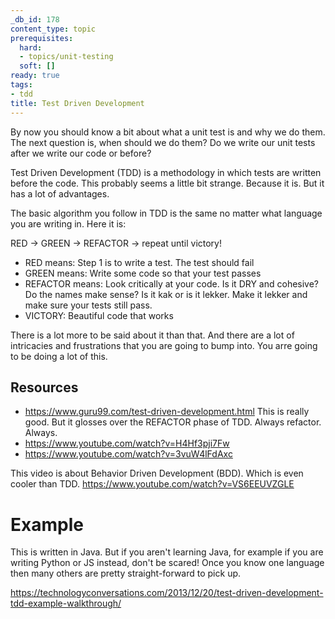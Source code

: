 ```yaml
---
_db_id: 178
content_type: topic
prerequisites:
  hard:
  - topics/unit-testing
  soft: []
ready: true
tags:
- tdd
title: Test Driven Development
---
```


By now you should know a bit about what a unit test is and why we do them. The next question is, when should we do them? Do we write our unit tests after we write our code or before?

Test Driven Development (TDD) is a methodology in which tests are written before the code. This probably seems a little bit strange. Because it is. But it has a lot of advantages.

The basic algorithm you follow in TDD is the same no matter what language you are writing in. Here it is:

RED -> GREEN -> REFACTOR -> repeat until victory!

- RED means: Step 1 is to write a test. The test should fail
- GREEN means: Write some code so that your test passes
- REFACTOR means: Look critically at your code. Is it DRY and cohesive? Do the names make sense? Is it kak or is it lekker. Make it lekker and make sure your tests still pass.
- VICTORY: Beautiful code that works

There is a lot more to be said about it than that. And there are a lot of intricacies and frustrations that you are going to bump into. You arre going to be doing a lot of this.

## Resources

- https://www.guru99.com/test-driven-development.html This is really good. But it glosses over the REFACTOR phase of TDD. Always refactor. Always.
- https://www.youtube.com/watch?v=H4Hf3pji7Fw
- https://www.youtube.com/watch?v=3vuW4lFdAxc

This video is about Behavior Driven Development (BDD). Which is even cooler than TDD. https://www.youtube.com/watch?v=VS6EEUVZGLE

# Example

This is written in Java. But if you aren't learning Java, for example if you are writing Python or JS instead, don't be scared! Once you know one language then many others are pretty straight-forward to pick up.

https://technologyconversations.com/2013/12/20/test-driven-development-tdd-example-walkthrough/